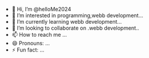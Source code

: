 - 👋 Hi, I’m @helloMe2024
- 👀 I’m interested in programming,webb development...
- 🌱 I’m currently learning webb development...
- 💞️ I’m looking to collaborate on .webb development..
- 📫 How to reach me ...
- 😄 Pronouns: ...
- ⚡ Fun fact: ...

<!---
helloMe2024/helloMe2024 is a ✨ special ✨ repository because its `README.md` (this file) appears on your GitHub profile.
You can click the Preview link to take a look at your changes.
--->
